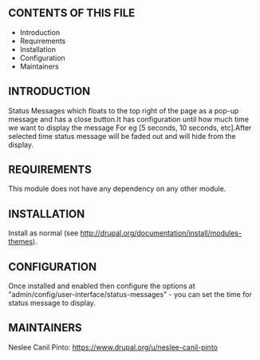 ## CONTENTS OF THIS FILE

 * Introduction
 * Requirements
 * Installation
 * Configuration
 * Maintainers

## INTRODUCTION

Status Messages which floats to the top right of the page as a pop-up
message and has a close button.It has configuration until how much time
we want to display the message For eg [5 seconds, 10 seconds, etc].After
selected time status message will be faded out and will hide from the display.


## REQUIREMENTS

This module does not have any dependency on any other module.


## INSTALLATION

Install as normal (see http://drupal.org/documentation/install/modules-themes).


## CONFIGURATION

Once installed and enabled then configure the options at
"admin/config/user-interface/status-messages" - you can set the time for status
message to display.


## MAINTAINERS

Neslee Canil Pinto: https://www.drupal.org/u/neslee-canil-pinto
